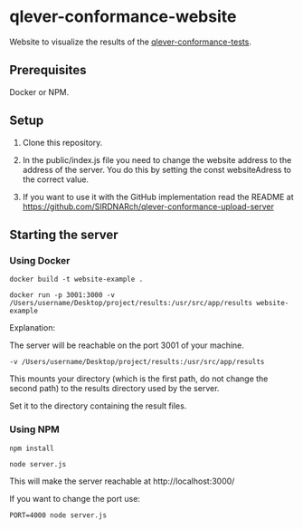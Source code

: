 # qlever-conformance-website

Website to visualize the results of the [qlever-conformance-tests](https://github.com/ad-freiburg/qlever-conformance-tests).

## Prerequisites

Docker or NPM.

## Setup

1. Clone this repository.

2. In the public/index.js file you need to change the website address to the address of the server. You do this by setting the const websiteAdress to the correct value.

3. If you want to use it with the GitHub implementation read the README at https://github.com/SIRDNARch/qlever-conformance-upload-server


## Starting the server

### Using Docker

```
docker build -t website-example . 
```


```
docker run -p 3001:3000 -v /Users/username/Desktop/project/results:/usr/src/app/results website-example
```

Explanation:

The server will be reachable on the port 3001 of your machine.

```
-v /Users/username/Desktop/project/results:/usr/src/app/results
```

This mounts your directory (which is the first path, do not change the second path) to the results directory used by the server.

Set it to the directory containing the result files.


### Using NPM
  
```
npm install
```
  
```
node server.js
```

This will make the server reachable at http://localhost:3000/  
  
If you want to change the port use:


```
PORT=4000 node server.js
```
